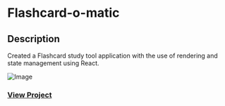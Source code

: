 # Flashcard-o-matic

## Description

Created a Flashcard study tool application with the use of rendering and state management using React.

![Image](https://images.ctfassets.net/c7lxnbtvvcxm/6EQ6qCokZfPfkoU0MkT7EF/e310f418a00c85ca0065fed2a67850f9/Flashcard-o-matic.png)

### <a href="https://flashcard-react-app.herokuapp.com/" target="_blank">View Project</a>
